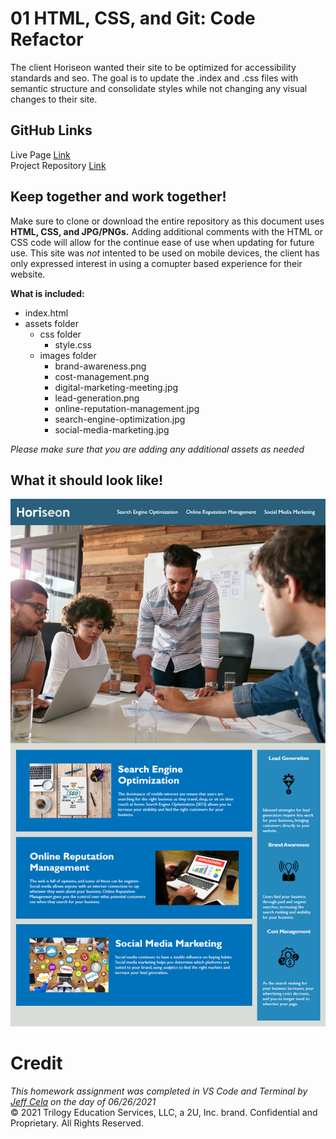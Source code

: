 # 01 HTML, CSS, and Git: Code Refactor
The client Horiseon wanted their site to be optimized for accessibility standards and seo. The goal is to update the .index and .css files with semantic structure and consolidate styles while not changing any visual changes to their site. 

## GitHub Links 
Live Page [Link](https://jeffcela.github.io/01-HTML-CSS-and-Git-Code-Refactor/) <br>
Project Repository [Link](https://github.com/jeffcela/01-HTML-CSS-and-Git-Code-Refactor)

## Keep together and work together!
Make sure to clone or download the entire repository as this document uses **HTML, CSS, and JPG/PNGs.** Adding additional comments with the HTML or CSS code will allow for the continue ease of use when updating for future use. This site was _not_ intented to be used on mobile devices, the client has only expressed interest in using a comupter based experience for their website. 

**What is included:**
* index.html
* assets folder
   * css folder
      * style.css
   * images folder
      * brand-awareness.png
      * cost-management.png
      * digital-marketing-meeting.jpg
      * lead-generation.png
      * online-reputation-management.jpg
      * search-engine-optimization.jpg
      * social-media-marketing.jpg

*Please make sure that you are adding any additional assets as needed*

## What it should look like!
   ![](assets/images/01-html-css-git-homework-demo.png)

# Credit<br>
_This homework assignment was completed in VS Code and Terminal by [Jeff Cela](https://www.linkedin.com/in/jeffcela/) on the day of 06/26/2021_<br>
© 2021 Trilogy Education Services, LLC, a 2U, Inc. brand. Confidential and Proprietary. All Rights Reserved.